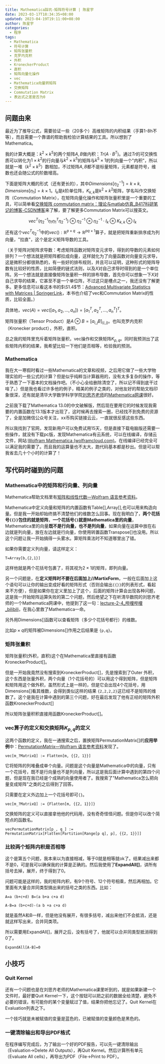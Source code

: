```yaml
---
title: Mathematica踩坑-矩阵符号计算 | 陈星宇
date: 2023-03-17T18:34:35+08:00
updated: 2023-04-19T19:11:00+08:00 
author: 陈星宇
categories:
  - 程序
tags:
  - Mathematica
  - 符号计算
  - 矩阵张量积
  - 克罗内克积
  - 外积
  - KroneckerProduct
  - 直积
  - 矩阵向量化操作
  - vec
  - Mathematica向量转矩阵
  - 交换矩阵
  - Commutation Matrix
  - 表达式之差是否为0
---
```


## 问题由来

最近为了推导公式，需要验证一些（20多个）高维矩阵的内积结果（手算1-8h不等），而且需要一个靠谱的帮助我检验计算结果的工具。所以想到了Mathematica。

我的计算大概是：$k^2\times k^5$的两个矩阵$A,B$做内积：$Tr(A \cdot B^T)$。通过$Tr$的可交换性质可以转化为$1 \times k^2$的行向量与$k^2\times k^5$的矩阵与$k^5\times 1$的列向量一个"内积"，所以就是一堆（$k^2\times k^5$）数相加，不过矩阵$A,B$都不是标量矩阵，元素都是符号，维数也还会随公式的阶数增高。

下面是矩阵大概的形式（还有更长的），其中$Dimensions[\eta_2^{-1}]=k\times k,Dimensions[\eta_1]=k\times 1$。$I_k$是$k$阶单位阵，$K_{k,k}$是$k^2\times k^2$矩阵，学名叫作交换矩阵（Commutation Matrix），在矩阵向量化操作和矩阵张量积里是一个重要的工具，可以简单看[交换矩阵 commutation matrix：理论与matlab仿真_B417科研笔记的博客-CSDN博客](https://blog.csdn.net/weixin_39274659/article/details/113747158)来了解，要了解更多Commutation Matrix可以搜英文。

$$vec^{T}(\eta_{2}^{-1}\eta_{1}\eta_{1}^{T}\eta_{2}^{-1})\otimes\eta_{2}^{-1}\otimes\eta_{2}^{-1}\cdot I_{k}\otimes K_{k,k}\otimes I_{k}$$

还有这个$vec^T \eta_2^{-1}$中的$vec():\mathbb{R}^{p\times q} \rightarrow \mathbb{R}^{pq\times1}$算子，就是把矩阵重新排序成为列向量，"拉直"，这个是定义矩阵导数的工具。

（关于矩阵对矩阵求导数：考虑矩阵函数对矩阵变元求导，得到的导数的元素如何排列？一个想法就是把矩阵都拉成向量，这样就化为了向量函数对向量变元求导，这是微积分都很熟悉的，有一些好的排布规则，并且可以证明，这种形式的矩阵导数有比较好的性质，比如简便的链式法则，以及$X$对自己求导时得到的是一个单位阵。另一个想法就是直接像矩阵张量积一样的排布导数，首先你可以想象一下$X$对自己求导的结果，它甚至不是一个单位阵，不过这只是槽点之一，我还没有了解更多。更多信息可以看这本书的$\S1.4$节：[Advanced Multivariate Statistics with Matrices | SpringerLink](https://link.springer.com/book/10.1007/1-4020-3419-9)，本书也介绍了vec和Commutation Matrix的性质，比较全面。）

具体地，$vec(A)=vec([a_1,a_2,…,a_n])=[a_1^T,a_2^T,…,a_n^T]^T$。

矩阵张量积（Tensor Product）是$A\otimes B=[a_{i,j}B]_{(i,j)}$。也叫克罗内克积（Kronecker product），外积，直积。

总之我的矩阵里充斥着矩阵张量积，vec操作和交换矩阵$K_{p,q}$。同时我预测出了这些矩阵内积的结果，我希望比较一下他们是否相等，检验我的预测。

### Mathematica

我在大一寒假时看过一些Mathematica的文章和视频，之后用它做了一些大学物理实验的一些公式的计算？但是似乎纯粹当计算器用的，没有太多复杂的操作，等于熟悉了一下基本的文档操作吧。（不小心全给删除清空了，所以记不得到底干过啥了。）但是我也看过许多他的例子，精美的例子之类的，对他友好的帮助文档印象很深，还有就是清华大学数学科学学院[刘思齐老师](http://blog.siqiliu.com/cn/index.html)的[Mathematica网课](https://www.bilibili.com/video/BV1av411N7Xi/?spm_id_from=333.999.0.0&vd_source=d604f008cde1c2b512c49f045d95e4cd)很好。

之前我下载了Mathematica 13.0的中文破解版，然后现在要用它的时候发现我需要的内置函数在13.1版本才出现了，这时候再去搜索一圈，已经找不到免费的资源了，全是加微信公众号关注，xx币购买链接云云，一直就很反感这些东西。

所以我找到了官网，发现新用户可以免费试用15天，但是直接下载电脑版还需要一些操作，就没有下载pc版，发现Mathematica有云系统，可以在线编译，存储云文件，网站:[Wolfram Mathematica (wolframcloud.com)](https://mathematica.wolframcloud.com/)。在线编译已经完全可以满足我的需要了。而且我的运算量也不太大，跑代码基本都是秒出。但是可以帮我省去几十个小时的计算了！

## 写代码时碰到的问题

### Mathematica中的矩阵和行向量、列向量

Mathematica帮助文档里有[矩阵和线性代数—Wolfram 语言参考资料](https://reference.wolfram.com/language/guide/MatricesAndLinearAlgebra.html)。

Mathematica中定义向量和矩阵的内置函数有Table[],Array[],也可以用来构造向量。但是我一开始却始终搞不清楚他们的维数怎么回事。现在我明白了，**两个花括号`{{}}`包住的就是矩阵**，**一个花括号`{}`就是Mathematica里的向量**，Mathematica里的向量**既不是行向量，也不是列向量**，如果向量在运算中放在右边就是列向量，放在左边就是行向量，你使用转置函数Transpose[]也没用。所以这个问题让我一开始搞得一头雾水。算矩阵乘法时不知道哪里出了错。

如果你需要定义列向量，请这样定义：

`T=Array[b,{2,1}]`

这样他就是两个花括号包裹了，将其视为$2\times 1$的矩阵，即列向量。

另一个问题是，在**定义矩阵时不要在后面加上//MartixForm**，一般在后面加上这个语句可以让你的输出变成好看的矩阵形式（否则会输出`{{}}`的列表形式，看起来不方便），但是如果你在定义里加上了这个，后面的矩阵计算会出现各种问题，这是我一开始矩阵运算失败的第二个问题，然后绝望之下在听清华数院的刘思齐老师的一个Mathematica网课中，他提到了这一句：[lecture-2-4_哔哩哔哩_bilibili](https://www.bilibili.com/video/BV1av411N7Xi?p=9&vd_source=d604f008cde1c2b512c49f045d95e4cd)，在我心里救了Mathematica一命。

另外用Dimensions[]函数可以查看矩阵（多少个花括号都行）的维数。

比如$p\times q$的矩阵被Dimensions[]作用之后结果是 `{p,q}`。

### 矩阵张量积

矩阵张量积(外积，直积)这个在Mathematica里直接有函数KroneckerProduct[]。

但是一开始我竟然没有搜索到KroneckerProduct[]，先是搜索到了Outer 外积，这个东西是张量外积，两个向量（1个花括号的）可以用这个得到矩阵，但是矩阵和矩阵用这个做外积，虽然形式上是一样的，但是它会出现4个花括号，用Dimensions[]看其维数，会得到类似这样的结果 `{2,2,2,2}`这已经不是矩阵的维数了。这个是我在计算中遇到的第三个问题，好在最后发现了他有正经的矩阵外积函数KroneckerProduct[]

所以矩阵张量积积直接用函数KroneckerProduct[]。

### vec算子的定义和交换矩阵$K_{p,q}$的定义

这两个函数的定义，我在一通搜索之后，置换矩阵PermutationMatrix[]的**应用举例**中：[PermutationMatrix—Wolfram 语言参考资料](https://reference.wolfram.com/language/ref/PermutationMatrix.html)发现了。

`vec[m_?MatrixQ] := Flatten[m, {{2, 1}}]`

它将矩阵的列堆叠成单个向量。问题是这个向量是Mathematica中的向量，只有一个花括号，既不是行向量也不是列向量，所以这是我后面计算中遇到的第四个问题，但是现在我已经是个成熟的向量使用者了。我搜索了"Mathematica怎么把向量变成矩阵"之类的之后得到了回答。

只需要在定义外边加上一个花括号即可`{}`。

`vec[m_?MatrixQ] := {Flatten[m, {{2, 1}}]}`

交换矩阵的定义可以直接拿他他的代码用，没有奇奇怪怪问题。但是你可以改个简短点的函数名。

`vecPermutationMatrix[p_, q_] :=  PermutationMatrix[Flatten[Partition[Range[p q], p], {{2, 1}}]]`

### 比较两个矩阵内积是否相等

这个是第五个问题，我本来以为直接相减，等于0就是相等就ok了。结果减出来都不是0，可是我可以确保我的计算是正确的。然后我使用了**ExpandAll[]**，讲所有括号去掉，展开，终于得到了0。

问题可能是这样的，我的矩阵内积，有9个符号、12个符号相乘，然后再相加。它里面有大量合并同类型搞出来的括号之类的东西。比如：

`A=a (b+c+d) B=(a b+a c+a d)`

`A-B=a (b+c+d)-(a b +a c+a d)`

就是虽然A和B一样，但是他没有展开，有很多括号，减出来他们不会抵消，还是就这样写出来，合并同类项。

所以需要用ExpandAll[]，展开之后，没有括号了，他就可以合并同类型抵消得到0了。

`ExpandAll[A-B]=0`

## 小技巧

### Quit Kernel

还有一个问题也是在刘思齐老师的Mathematica课里听到的，就是如果新建一个文件时，最好要Quit Kernel一下，这个按钮可以把之前的数据全给清楚，避免不必要的错误，有可能你的某个变量赋过了值，结果你把他忘记了。Quit Kernel在Evaluation列表之下。

一个技巧就是未被赋值的变量是蓝色的，已被赋值的变量颜色是黑色的。

### 一键清除输出和导出PDF格式

在程序编写完成后，为了输出一个好的PDF报告，可以先一键清除输出（Evaluation->Delete All Outputs），再Quit Kernel。然后计算所有单元（Evaluate All cells），再导出为PDF（File->Print to PDF）。

